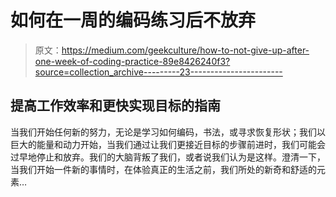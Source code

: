 # 如何在一周的编码练习后不放弃

> 原文：<https://medium.com/geekculture/how-to-not-give-up-after-one-week-of-coding-practice-89e8426240f3?source=collection_archive---------23----------------------->

## 提高工作效率和更快实现目标的指南

当我们开始任何新的努力，无论是学习如何编码，书法，或寻求恢复形状；我们以巨大的能量和动力开始，当我们通过让我们更接近目标的步骤前进时，我们可能会过早地停止和放弃。我们的大脑背叛了我们，或者说我们认为是这样。澄清一下，当我们开始一件新的事情时，在体验真正的生活之前，我们所处的新奇和舒适的元素…